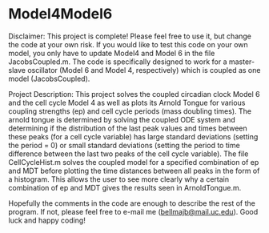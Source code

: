 # Model4Model6

Disclaimer: This project is complete! Please feel free to use it, but change the code at your own risk. If you would like to test this code on your own model, you only have to update Model4 and Model 6 in the file JacobsCoupled.m. The code is specifically designed to work for a master-slave oscillator (Model 6 and Model 4, respectively) which is coupled as one model (JacobsCoupled).

Project Description: This project solves the coupled circadian clock Model 6 and the cell cycle Model 4 as well as plots its Arnold Tongue for various coupling strengths (ep) and cell cycle periods (mass doubling times). The arnold tongue is determined by solving the coupled ODE system and determining if the distribution of the last peak values and times between these peaks (for a cell cycle variable) has large standard deviations (setting the period = 0) or small standard deviations (setting the period to time difference between the last two peaks of the cell cycle variable). The file CellCycleHist.m solves the coupled model for a specified combination of ep and MDT before plotting the time distances between all peaks in the form of a histogram. This allows the user to see more clearly why a certain combination of ep and MDT gives the results seen in ArnoldTongue.m. 

Hopefully the comments in the code are enough to describe the rest of the program. If not, please feel free to e-mail me (bellmajb@mail.uc.edu). Good luck and happy coding!
